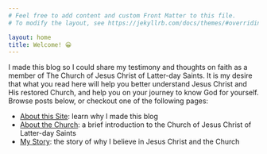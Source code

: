```yaml
---
# Feel free to add content and custom Front Matter to this file.
# To modify the layout, see https://jekyllrb.com/docs/themes/#overriding-theme-defaults

layout: home
title: Welcome! 😀
---
```


I made this blog so I could share my testimony and thoughts on faith as a member of The Church of Jesus Christ of Latter-day Saints. It is my desire that what you read here will help you better understand Jesus Christ and His restored Church, and help you on your journey to know God for yourself. Browse posts below, or checkout one of the following pages:
 - [About this Site](/about): learn why I made this blog
 - [About the Church](/the-church): a brief introduction to the Church of Jesus Christ of Latter-day Saints
 - [My Story](/my-story): the story of why I believe in Jesus Christ and the Church
